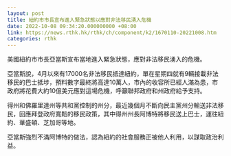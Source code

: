 ```yaml
---
layout: post
title: 紐約市市長宣布進入緊急狀態以應對非法移民湧入危機
date: 2022-10-08 09:34:20.000000000 +08:00
link: https://news.rthk.hk/rthk/ch/component/k2/1670110-20221008.htm
categories: rthk
---
```


美國紐約市市長亞當斯宣布當地進入緊急狀態，應對非法移民湧入的危機。

亞當斯說，4月以來有17000名非法移民抵達紐約，單在星期四就有9輛接載非法移民的巴士抵埗，預料數字最終將高達10萬人，市內的收容所已經人滿為患，市政府將花費大約10億美元應對這場危機，呼籲聯邦政府和州政府給予支持。

得州和佛羅里達州等共和黨控制的州分，最近幾個月不斷向民主黨州分輸送非法移民，回應拜登政府寬鬆的移民政策，其中得州州長阿博特將移民送上巴士，運往紐約、華盛頓、芝加哥等地。
 
亞當斯強烈不滿阿博特的做法，認為紐約的社會服務正被他人利用，以謀取政治利益。

